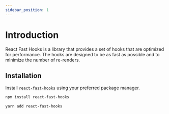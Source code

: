 ```yaml
---
sidebar_position: 1
---
```


# Introduction

React Fast Hooks is a library that provides a set of hooks that are optimized for performance. The hooks are designed to be as fast as possible and to minimize the number of re-renders.

## Installation

Install [`react-fast-hooks`](https://www.npmjs.com/package/react-fast-hooks) using your preferred package manager.

```bash title="Using npm"
npm install react-fast-hooks
```

```bash title="Using Yarn"
yarn add react-fast-hooks
```
